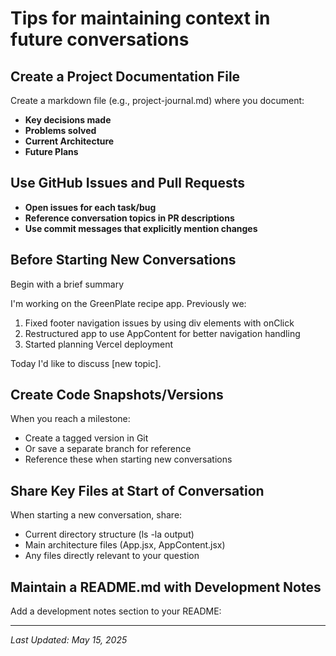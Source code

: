 # Tips for maintaining context in future conversations

## Create a Project Documentation File
Create a markdown file (e.g., project-journal.md) where you document:

- **Key decisions made**
- **Problems solved**
- **Current Architecture**
- **Future Plans**

## Use GitHub Issues and Pull Requests
- **Open issues for each task/bug**
- **Reference conversation topics in PR descriptions**
- **Use commit messages that explicitly mention changes**

## Before Starting New Conversations
Begin with a brief summary

I'm working on the GreenPlate recipe app. Previously we:
1. Fixed footer navigation issues by using div elements with onClick
2. Restructured app to use AppContent for better navigation handling
3. Started planning Vercel deployment

Today I'd like to discuss [new topic].

## Create Code Snapshots/Versions
When you reach a milestone:

- Create a tagged version in Git
- Or save a separate branch for reference
- Reference these when starting new conversations

## Share Key Files at Start of Conversation
When starting a new conversation, share:

- Current directory structure (ls -la output)
- Main architecture files (App.jsx, AppContent.jsx)
- Any files directly relevant to your question

## Maintain a README.md with Development Notes
Add a development notes section to your README:

---

*Last Updated: May 15, 2025*